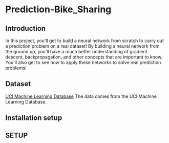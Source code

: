 # Prediction-Bike_Sharing
## Introduction
In this project, you'll get to build a neural network from scratch to carry out a prediction problem on a real dataset! By building a neural network from the ground up, you'll have a much better understanding of gradient descent, backpropagation, and other concepts that are important to know. You'll also get to see how to apply these networks to solve real prediction problems!

## Dataset
 [UCI Machine Learning Database](https://archive.ics.uci.edu/ml/datasets/Bike+Sharing+Dataset)
 The data comes from the UCI Machine Learning Database.
 
## Installation setup



## SETUP

